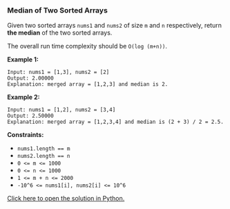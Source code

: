 ### Median of Two Sorted Arrays

Given two sorted arrays `nums1` and `nums2` of size `m` and `n` respectively, return **the median** of the two sorted arrays.

The overall run time complexity should be `O(log (m+n))`.

**Example 1:**
```
Input: nums1 = [1,3], nums2 = [2]
Output: 2.00000
Explanation: merged array = [1,2,3] and median is 2.
```

**Example 2:**
```
Input: nums1 = [1,2], nums2 = [3,4]
Output: 2.50000
Explanation: merged array = [1,2,3,4] and median is (2 + 3) / 2 = 2.5.
```

**Constraints:**

 - `nums1.length == m`
 - `nums2.length == n`
 - `0 <= m <= 1000`
 - `0 <= n <= 1000`
 - `1 <= m + n <= 2000`
 - `-10^6 <= nums1[i], nums2[i] <= 10^6`

 [Click here to open the solution in Python.](/Median%20of%20Two%20Sorted%20Arrays/Solution.py)